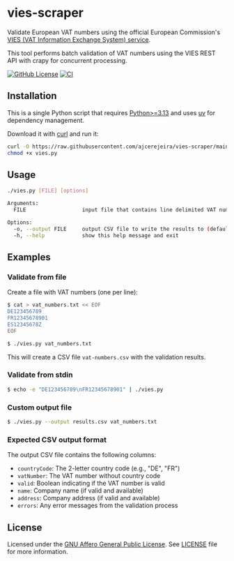 # vies-scraper

Validate European VAT numbers using the official European Commission's
[VIES (VAT Information Exchange System) service](https://ec.europa.eu/taxation_customs/vies/).

This tool performs batch validation of VAT numbers using the VIES REST API with 
crapy for concurrent processing.

[![GitHub License](https://img.shields.io/github/license/ajcerejeira/vies-scraper)](LICENSE)
[![CI](https://github.com/ajcerejeira/vies-scraper/actions/workflows/ci.yml/badge.svg)](https://github.com/ajcerejeira/vies-scraper/actions/workflows/ci.yml)

## Installation

This is a single Python script that requires
[Python>=3.13](https://www.python.org/downloads/release/python-313/) and uses
[uv](https://docs.astral.sh/uv/) for dependency management.

Download it with [curl](https://curl.se/) and run it:

```bash
curl -O https://raw.githubusercontent.com/ajcerejeira/vies-scraper/main/vies.py
chmod +x vies.py
```

## Usage

```bash
./vies.py [FILE] [options]

Arguments:
  FILE                  input file that contains line delimited VAT numbers (defaults to STDIN)

Options:
  -o, --output FILE     output CSV file to write the results to (default: 'vat-numbers.csv')
  -h, --help            show this help message and exit
```

## Examples

### Validate from file

Create a file with VAT numbers (one per line):

```bash
$ cat > vat_numbers.txt << EOF
DE123456789
FR12345678901
ES12345678Z
EOF

$ ./vies.py vat_numbers.txt
```

This will create a CSV file `vat-numbers.csv` with the validation results.

### Validate from stdin

```bash
$ echo -e "DE123456789\nFR12345678901" | ./vies.py
```

### Custom output file

```bash
$ ./vies.py --output results.csv vat_numbers.txt
```

### Expected CSV output format

The output CSV file contains the following columns:

- `countryCode`: The 2-letter country code (e.g., "DE", "FR")
- `vatNumber`: The VAT number without country code
- `valid`: Boolean indicating if the VAT number is valid
- `name`: Company name (if valid and available)
- `address`: Company address (if valid and available)
- `errors`: Any error messages from the validation process

## License

Licensed under the
[GNU Affero General Public License](https://www.gnu.org/licenses/agpl.html).
See [LICENSE](LICENSE) file for more information.
